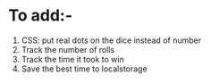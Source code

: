 # To add:-

1. CSS: put real dots on the dice instead of number
2. Track the number of rolls
3. Track the time it took to win
4. Save the best time to localstorage
